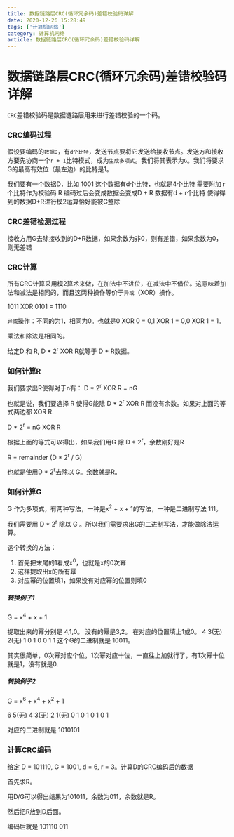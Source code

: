 ```yaml
---
title: 数据链路层CRC(循环冗余码)差错校验码详解
date: 2020-12-26 15:28:49
tags: ['计算机网络']
category: 计算机网络
article: 数据链路层CRC(循环冗余码)差错校验码详解
---
```


# 数据链路层CRC(循环冗余码)差错校验码详解

`CRC`差错校验码是数据链路层用来进行差错校验的一个码。

### CRC编码过程

假设要编码的`数据D`，有`d个比特`，发送节点要将它发送给接收节点。发送方和接收方要先协商一个`r + 1`比特模式，成为`生成多项式`。我们将其表示为`G`。我们将要求G的最高有效位（最左边）的比特是1。

我们要有一个数据D，比如 1001
这个数据有d个比特，也就是4个比特
需要附加 r 个比特作为校验码 R
编码过后会变成数据会变成D + R
数据有d + r个比特
使得得到的数据D+R进行模2运算恰好能被G整除

### CRC差错检测过程

接收方用G去除接收到的D+R数据，如果余数为非0，则有差错，如果余数为0，则无差错

### CRC计算

所有CRC计算采用模2算术来做，在加法中不进位，在减法中不借位。这意味着加法和减法是相同的，而且这两种操作等价于`异或`（XOR）操作。

1011 XOR 0101 = 1110

`异或`操作：不同的为1，相同为0。也就是0 XOR 0 = 0,1 XOR 1 = 0,0 XOR 1 = 1。

乘法和除法是相同的。

给定D 和 R, D * 2<sup>r</sup> XOR R就等于 D + R数据。


### 如何计算R

我们要求出R使得对于n有：
D * 2<sup>r</sup> XOR R = nG

也就是说，我们要选择 R 使得G能除 D * 2<sup>r</sup> XOR R 而没有余数。如果对上面的等式两边都 XOR R.

D * 2<sup>r</sup> = nG XOR R

根据上面的等式可以得出，如果我们用G 除 D * 2<sup>r</sup>，余数刚好是R

R = remainder (D * 2<sup>r</sup> / G)

也就是使用D * 2<sup>r</sup>去除以 G。余数就是R。


### 如何计算G

G 作为多项式，有两种写法，一种是x<sup>2</sup> + x + 1的写法，一种是二进制写法 111。

我们需要用 D * 2<sup>r</sup> 除以 G 。所以我们需要求出G的二进制写法，才能做除法运算。

这个转换的方法：
1. 首先把末尾的1看成x<sup>0</sup>，也就是x的0次幂
2. 这样提取出x的所有幂
3. 对应幂的位置填1，如果没有对应幂的位置则填0

##### 转换例子1

G = x<sup>4</sup> + x + 1

提取出来的幂分别是 4,1,0。
没有的幂是3,2。
在对应的位置填上1或0。
4 3(无) 2(无) 1 0
1 0     0     1 1
这个G的二进制就是 10011。

其实很简单，0次幂对应个位，1次幂对应十位，一直往上加就行了，有1次幂十位就是1，没有就是0.

##### 转换例子2

G = x<sup>6</sup> + x<sup>4</sup> + x<sup>2</sup> + 1

6 5(无) 4 3(无) 2 1(无) 0
1 0     1 0     1 0     1

对应的二进制就是 1010101


### 计算CRC编码

给定 D = 101110, G = 1001, d = 6, r = 3。计算D的CRC编码后的数据

首先求R。

用D/G可以得出结果为101011，余数为011，余数就是R。

然后把R放到D后面。

编码后就是 101110 011

